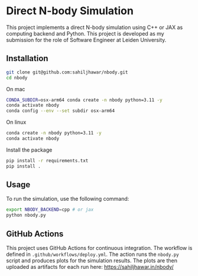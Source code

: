 # Direct N-body Simulation

This project implements a direct N-body simulation using C++ or JAX as computing backend and Python. This project is developed as my submission for the role of Software Engineer at Leiden University.


## Installation
```bash
git clone git@github.com:sahiljhawar/nbody.git
cd nbody
```

On mac
```bash
CONDA_SUBDIR=osx-arm64 conda create -n nbody python=3.11 -y
conda activate nbody
conda config --env --set subdir osx-arm64
```
On linux
```bash
conda create -n nbody python=3.11 -y
conda activate nbody
```

Install the package
```bash
pip install -r requirements.txt
pip install .
```
## Usage
To run the simulation, use the following command:
```bash
export NBODY_BACKEND=cpp # or jax
python nbody.py
```

## GitHub Actions
This project uses GitHub Actions for continuous integration. The workflow is defined in `.github/workflows/deploy.yml`. The action runs the `nbody.py` script and produces plots for the simulation results. The plots are then uploaded as artifacts for each run here: https://sahiljhawar.in/nbody/